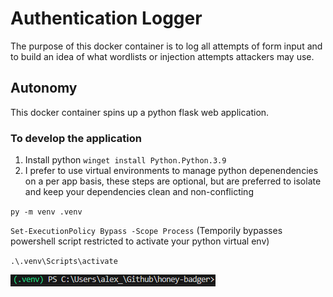 # Authentication Logger

The purpose of this docker container is to log all attempts of form input and to build an idea of what wordlists or injection attempts attackers may use.

## Autonomy 

This docker container spins up a python flask web application.

### To develop the application

1. Install python
   `winget install Python.Python.3.9`
2. I prefer to use virtual environments to manage python depenendencies on a per app basis, these steps are optional, but are preferred to isolate and keep your dependencies clean and non-conflicting

`py -m venv .venv` 

`Set-ExecutionPolicy Bypass -Scope Process`  (Temporily bypasses powershell script restricted to activate your python virtual env)

`.\.venv\Scripts\activate`


![Will be shown you are within the virtual environment through the .venv designation](venv-designation.png)